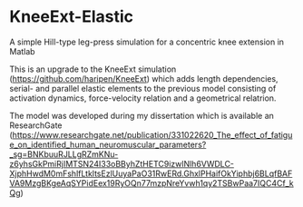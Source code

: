 # KneeExt-Elastic
A simple Hill-type leg-press simulation for a concentric knee extension in Matlab

This is an upgrade to the KneeExt simulation (https://github.com/haripen/KneeExt) which adds length dependencies, serial- and parallel elastic elements to the previous model consisting of activation dynamics, force-velocity relation and a geometrical relatrion.

The model was developed during my dissertation which is available an ResearchGate (https://www.researchgate.net/publication/331022620_The_effect_of_fatigue_on_identified_human_neuromuscular_parameters?_sg=BNKbuuRJLLgRZmKNu-z6yhsGkPmiRjIMTSN24I33oBByhZtHETC9izwlNlh6VWDLC-XjphHwdM0mFshlfLtkltsEzlUuyaPaO31RwERd.GhxlPHaifOkYiphbj6BLqfBAFVA9MzgBKgeAqSYPidEex19RyOQn77mzpNreYvwh1qy2TSBwPaa7IQC4Cf_kQg)
